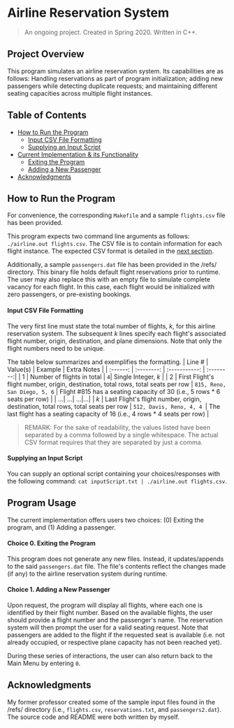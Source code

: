 # Airline Reservation System
> An ongoing project. Created in Spring 2020. Written in C++.


## Project Overview
This program simulates an airline reservation system. Its capabilities are as follows: Handling reservations as part of program initialization; adding new passengers while detecting duplicate requests; and maintaining different seating capacities across multiple flight instances.


## Table of Contents
* [How to Run the Program](https://github.com/jschhie/airline-reserv/#how-to-run-the-program)
  * [Input CSV File Formatting](https://github.com/jschhie/airline-reserv/#input-csv-file-formatting)
  * [Supplying an Input Script](https://github.com/jschhie/airline-reserv/#supplying-an-input-script)
* [Current Implementation & its Functionality](https://github.com/jschhie/airline-reserv/#program-usage)
  * [Exiting the Program](https://github.com/jschhie/airline-reserv/#choice-0-exiting-the-program)
  * [Adding a New Passenger](https://github.com/jschhie/airline-reserv/#choice-1-adding-a-new-passenger)
* [Acknowledgments](https://github.com/jschhie/airline-reserv/#acknowledgments)


## How to Run the Program  
For convenience, the corresponding ```Makefile``` and a sample ```flights.csv``` file has been provided.

This program expects two command line arguments as follows: ```./airline.out flights.csv```. The CSV file is to contain  information for each flight instance. The expected CSV format is detailed in the [next section](https://github.com/jschhie/airline-reserv/#input-csv-file-formatting).

Additionally, a sample ```passengers.dat``` file has been provided in the /refs/ directory. This binary file holds default  flight reservations prior to runtime. The user may also replace this with an empty file to simulate complete vacancy for each flight. In this case, each flight would be initialized with zero passengers, or pre-existing bookings. 


#### Input CSV File Formatting
The very first line must state the total number of flights, *k*, for this airline reservation system. The subsequent *k* lines specify each flight's associated flight number, origin, destination, and plane dimensions. Note that only the flight numbers need to be unique. 

The table below summarizes and exemplifies the formatting.
| Line # | Value(s) | Example | Extra Notes |
| :------: | :--------: | :-----------: | :--------:|
| 1 | Number of flights in total |  ```4```| Single Integer, *k* |
| 2 | First Flight's flight number, origin, destination, total rows, total seats per row | ```815, Reno, San Diego, 5, 6``` | Flight #815 has a seating capacity of 30 (i.e., 5 rows * 6 seats per row) |
| ...| ...| ...|...|
| *k* | Last Flight's flight number, origin, destination, total rows, total seats per row | ```512, Davis, Reno, 4, 4 ```| The last flight has a seating capacity of 16 (i.e., 4 rows * 4 seats per row) | 

> REMARK: For the sake of readability, the values listed have been separated by a comma followed by a single whitespace. The actual CSV format requires that they are separated by just a comma. 


#### Supplying an Input Script
You can supply an optional script containing your choices/responses with the following command: ```cat inputScript.txt | ./airline.out flights.csv```.


## Program Usage
The current implementation offers users two choices: (0) Exiting the program, and (1) Adding a passenger.


#### Choice 0. Exiting the Program
This program does not generate any new files. Instead, it updates/appends to the said ```passengers.dat``` file. The file's contents reflect the changes made (if any) to the airline reservation system during runtime. 


#### Choice 1. Adding a New Passenger
Upon request, the program will display all flights, where each one is identified by their flight number. Based on the available flights, the user should provide a flight number and the passenger's name. The reservation system will then prompt the user for a valid seating request. Note that passengers are added to the flight if the requested seat is available (i.e. not already occupied, or respective plane capacity has not been reached yet). 

During these series of interactions, the user can also return back to the Main Menu by entering ```0```.

## Acknowledgments
My former professor created some of the sample input files found in the /refs/ directory (i.e., ```flights.csv```, ```reservations.txt```, and ```passengers2.dat```). The source code and README were both written by myself. 
